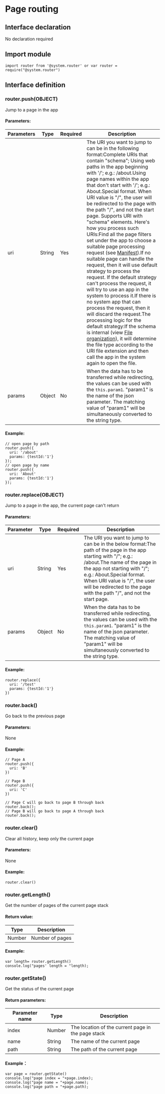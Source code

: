 # Page routing

## Interface declaration

No declaration required

## Import module

```
import router from '@system.router' or var router = require("@system.router")
```

## Interface definition

### router.push(OBJECT)

Jump to a page in the app

#### Parameters:

| Parameters | Type   | Required | Description                              |
| ---------- | ------ | -------- | ---------------------------------------- |
| uri        | String | Yes      | The URI you want to jump to can be in the following format:Complete URIs that contain "schema"; Using web paths in the app beginning with '/'; e.g.: /about.Using page names within the app that don't start with '/'; e.g.: About.Special format. When URI value is "/", the user will be redirected to the page with the path "/", and not the start page. Supports URI with "schema" elements. Here's how you process such URIs:Find all the page filters set under the app to choose a suitable page processing request (see [Manifest](../../framework/manifest.md)).If no suitable page can handle the request, then it will use default strategy to process the request. If the default strategy can't process the request, it will try to use an app in the system to process it.If there is no system app that can process the request, then it will discard the request.The processing logic for the default strategy:If the schema is internal (view [File organization](../../framework/file-organization.md)), it will determine the file type according to the URI file extension and then call the app in the system again to open the file. |
| params     | Object | No       | When the data has to be transferred while redirecting, the values can be used with the `this.param1`. "param1" is the name of the json parameter. The matching value of "param1" will be simultaneously converted to the string type. |

#### Example:

```
// open page by path
router.push({
  uri: '/about'
  params: {testId:'1'}
});
// open page by name
router.push({
  uri: 'About'
  params: {testId:'1'}
});
```

### router.replace(OBJECT)

Jump to a page in the app, the current page can't return

#### Parameters:

| Parameter | Type   | Required | Description                              |
| --------- | ------ | -------- | ---------------------------------------- |
| uri       | String | Yes      | The URI you want to jump to can be in the below format:The path of the page in the app starting with "/"; e.g.: /about.The name of the page in the app not starting with "/"; e.g.: About.Special format. When URI value is "/", the user will be redirected to the page with the path "/", and not the start page. |
| params    | Object | No       | When the data has to be transferred while redirecting, the values can be used with the `this.param1`. "param1" is the name of the json parameter. The matching value of "param1" will be simultaneously converted to the string type. |

#### Example:

```
router.replace({
  uri: '/test'
  params: {testId:'1'}
})
```

### router.back()

Go back to the previous page

#### Parameters:

None

#### Example:

```
// Page A
router.push({
  uri: 'B'
})

// Page B
router.push({
  uri: 'C'
})

// Page C will go back to page B through back
router.back();
// Page B will go back to page A through back
router.back();
```

### router.clear()

Clear all history, keep only the current page

#### Parameters:

None

#### Example:

```
router.clear()
```

### router.getLength()

Get the number of pages of the current page stack

#### Return value:

| Type   | Description     |
| ------ | --------------- |
| Number | Number of pages |

#### Example:

```
var length= router.getLength()
console.log("pages' length = "length);
```

### router.getState()

Get the status of the current page

#### Return parameters:

| Parameter name | Type   | Description                              |
| -------------- | ------ | ---------------------------------------- |
| index          | Number | The location of the current page in the page stack |
| name           | String | The name of the current page             |
| path           | String | The path of the current page             |

#### Example：

```
var page = router.getState()
console.log("page index = "+page.index);
console.log("page name = "+page.name);
console.log("page path = "+page.path);
```
